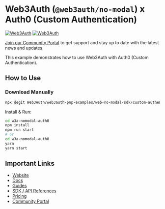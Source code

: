 # Web3Auth (`@web3auth/no-modal`) x Auth0 (Custom Authentication)

[![Web3Auth](https://img.shields.io/badge/Web3Auth-SDK-blue)](https://web3auth.io/docs/sdk/web/no-modal/)
[![Web3Auth](https://img.shields.io/badge/Web3Auth-Community-cyan)](https://community.web3auth.io)

[Join our Community Portal](https://community.web3auth.io/) to get support and stay up to date with the latest news and updates.

This example demonstrates how to use Web3Auth with Auth0 (Custom Authentication).

## How to Use

### Download Manually

```bash
npx degit Web3Auth/web3auth-pnp-examples/web-no-modal-sdk/custom-authentication/auth0-react-no-modal-example w3a-nomodal-auth0
```

Install & Run:

```bash
cd w3a-nomodal-auth0
npm install
npm run start
# or
cd w3a-nomodal-auth0
yarn
yarn start
```

## Important Links

- [Website](https://web3auth.io)
- [Docs](https://web3auth.io/docs)
- [Guides](https://web3auth.io/docs/guides)
- [SDK / API References](https://web3auth.io/docs/sdk)
- [Pricing](https://web3auth.io/pricing.html)
- [Community Portal](https://community.web3auth.io)